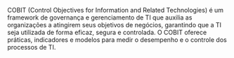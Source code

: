 COBIT (Control Objectives for Information and Related Technologies) é um framework de governança e gerenciamento de TI que auxilia as organizações a atingirem
seus objetivos de negócios, garantindo que a TI seja utilizada de forma eficaz, segura e controlada. O COBIT oferece práticas, indicadores e modelos para medir 
o desempenho e o controle dos processos de TI.
